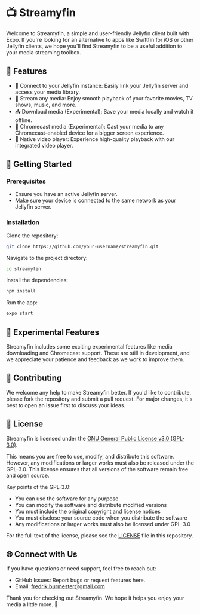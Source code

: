 # 📺 Streamyfin

Welcome to Streamyfin, a simple and user-friendly Jellyfin client built with Expo. If you're looking for an alternative to apps like Swiftfin for iOS or other Jellyfin clients, we hope you'll find Streamyfin to be a useful addition to your media streaming toolbox.

## 🌟 Features

- 🔗 Connect to your Jellyfin instance: Easily link your Jellyfin server and access your media library.
- 🎥 Stream any media: Enjoy smooth playback of your favorite movies, TV shows, music, and more.
- 📥 Download media (Experimental): Save your media locally and watch it offline.
- 📡 Chromecast media (Experimental): Cast your media to any Chromecast-enabled device for a bigger screen experience.
- 📱 Native video player: Experience high-quality playback with our integrated video player.

## 🚀 Getting Started

### Prerequisites

- Ensure you have an active Jellyfin server.
- Make sure your device is connected to the same network as your Jellyfin server.

### Installation

Clone the repository:

```bash
git clone https://github.com/your-username/streamyfin.git
```

Navigate to the project directory:

```bash
cd streamyfin
```

Install the dependencies:

```bash
npm install
```

Run the app:

```bash
expo start
```

## 🧪 Experimental Features

Streamyfin includes some exciting experimental features like media downloading and Chromecast support. These are still in development, and we appreciate your patience and feedback as we work to improve them.

## 🙌 Contributing

We welcome any help to make Streamyfin better. If you'd like to contribute, please fork the repository and submit a pull request. For major changes, it's best to open an issue first to discuss your ideas.

## 📄 License

Streamyfin is licensed under the [GNU General Public License v3.0 (GPL-3.0)](https://www.gnu.org/licenses/gpl-3.0.en.html).

This means you are free to use, modify, and distribute this software. However, any modifications or larger works must also be released under the GPL-3.0. This license ensures that all versions of the software remain free and open source.

Key points of the GPL-3.0:

- You can use the software for any purpose
- You can modify the software and distribute modified versions
- You must include the original copyright and license notices
- You must disclose your source code when you distribute the software
- Any modifications or larger works must also be licensed under GPL-3.0

For the full text of the license, please see the [LICENSE](LICENSE.txt) file in this repository.

## 🌐 Connect with Us

If you have questions or need support, feel free to reach out:

- GitHub Issues: Report bugs or request features here.
- Email: [fredrik.burmester@gmail.com](mailto:fredrik.burmester@gmail.com)

Thank you for checking out Streamyfin. We hope it helps you enjoy your media a little more. 🎉
